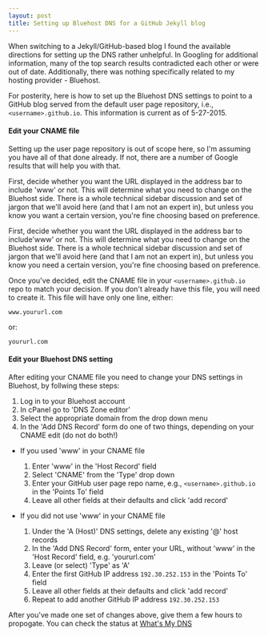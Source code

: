 ```yaml
---
layout: post
title: Setting up Bluehost DNS for a GitHub Jekyll blog
---
```


When switching to a Jekyll/GitHub-based blog I found the available directions for setting up the DNS rather unhelpful. In Googling for additional information, many of the top search results contradicted each other or were out of date. Additionally, there was nothing specifically related to my hosting provider - Bluehost. 

For posterity, here is how to set up the Bluehost DNS settings to point to a GitHub blog served from the default user page repository, i.e., `<username>.github.io`. This information is current as of 5-27-2015.

#### Edit your CNAME file

Setting up the user page repository is out of scope here, so I'm assuming you have all of that done already. If not, there are a number of Google results that will help you with that.

First, decide whether you want the URL displayed in the address bar to include 'www' or not. This will determine what you need to change on the Bluehost side. There is a whole technical sidebar discussion and set of jargon that we'll avoid here (and that I am not an expert in), but unless you know you want a certain version, you're fine choosing based on preference. 

First, decide whether you want the URL displayed in the address bar to include'www' or not. This will determine what you need to change on the Bluehost side. There is a whole technical sidebar discussion and set of jargon that we'll avoid here (and that I am not an expert in), but unless you know you need a certain version, you're fine choosing based on preference. 


Once you've decided, edit the CNAME file in your `<username>.github.io` repo to match your decision. If you don't already have this file, you will need to create it. This file will have only one line, either:

`www.yoururl.com`

or:

`yoururl.com`


#### Edit your Bluehost DNS setting

After editing your CNAME file you need to change your DNS settings in Bluehost, by follwing these steps:


1. Log in to your Bluehost account 
2. In cPanel go to 'DNS Zone editor'
3. Select the appropriate domain from the drop down menu
4. In the 'Add DNS Record' form do one of two things, depending on your CNAME edit (do not do both!)


* If you used 'www' in your CNAME file
  1. Enter 'www' in the 'Host Record' field
  2. Select 'CNAME' from the 'Type' drop down
  3. Enter your GitHub user page repo name, e.g., `<username>.github.io` in the 'Points To' field
  4. Leave all other fields at their defaults and click 'add record'
 
 
* If you did not use 'www' in your CNAME file
  1. Under the 'A (Host)' DNS settings, delete any existing '@' host records
  2. In the 'Add DNS Record' form, enter your URL, without 'www' in the 'Host Record' field, e.g. 'yoururl.com'
  3. Leave (or select) 'Type' as 'A'
  4. Enter the first GitHub IP address `192.30.252.153` in the 'Points To' field
  5. Leave all other fields at their defaults and click 'add record'
  6. Repeat to add another GitHub IP address `192.30.252.153`


After you've made one set of changes above, give them a few hours to propogate. You can check the status at [What's My DNS](https://www.whatsmydns.net/)
